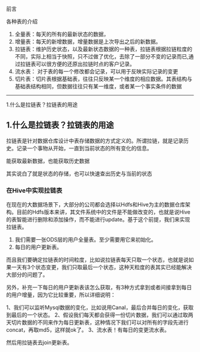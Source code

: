 前言

各种表的介绍

1. 全量表：每天的所有的最新状态的数据，
2. 增量表：每天的新增数据，增量数据是上次导出之后的新数据。
3. 拉链表：维护历史状态，以及最新状态数据的一种表，拉链表根据拉链粒度的不同，实际上相当于快照，只不过做了优化，去除了一部分不变的记录而已,通过拉链表可以很方便的还原出拉链时点的客户记录。
4. 流水表： 对于表的每一个修改都会记录，可以用于反映实际记录的变更
5. 切片表：切片表根据基础表，往往只反映某一个维度的相应数据。其表结构与基础表结构相同，但数据往往只有某一维度，或者某一个事实条件的数据
---------------------
1.什么是拉链表？拉链表的用途

## 1.什么是拉链表？拉链表的用途

拉链表是针对数据仓库设计中表存储数据的方式定义的。所谓拉链，就是记录历史。记录一个事物从开始，一直到当前状态的所有变化的信息。

能获取最新数据，也能获取历史数据

其实说白了就是状态的存储，也可以快速查出历史与当前的状态

### 在Hive中实现拉链表

在现在的大数据场景下，大部分的公司都会选择以Hdfs和Hive为主的数据仓库架构。目前的Hdfs版本来讲，其文件系统中的文件是不能做改变的，也就是说Hive的表智能进行删除和添加操作，而不能进行update。基于这个前提，我们来实现拉链表。

1. 我们需要一张ODS层的用户全量表。至少需要用它来初始化。
2. 每日的用户更新表。

而且我们要确定拉链表的时间粒度，比如说拉链表每天只取一个状态，也就是说如果一天有3个状态变更，我们只取最后一个状态，这种天粒度的表其实已经能解决大部分的问题了。

另外，补充一下每日的用户更新表该怎么获取，有3种方式拿到或者间接拿到每日的用户增量，因为它比较重要，所以详细说明：

1、我们可以监听Mysql数据的变化，比如说用Canal，最后合并每日的变化，获取到最后的一个状态。
2、假设我们每天都会获得一份切片数据，我们可以通过取两天切片数据的不同来作为每日更新表，这种情况下我们可以对所有的字段先进行concat，再取md5，这样就ok了。
3、流水表！有每日的变更流水表。

然后用拉链表去join更新表。
